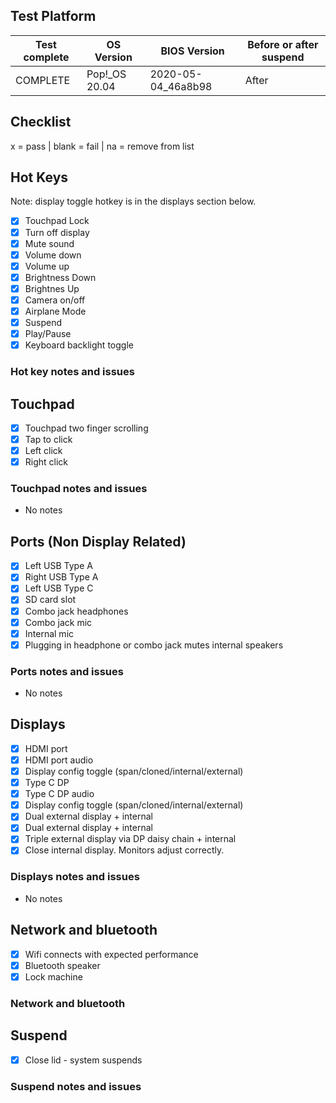 ## Test Platform

| Test complete | OS Version    | BIOS Version       | Before or after suspend |
| ------------- | ------------- | ------------       | ----------------------- |
| COMPLETE      |Pop!\_OS 20.04 | 2020-05-04_46a8b98 | After                 |

## Checklist
x = pass | blank = fail | na = remove from list

## Hot Keys

Note: display toggle hotkey is in the displays section below.

- [x] Touchpad Lock
- [x] Turn off display
- [x] Mute sound
- [x] Volume down
- [x] Volume up
- [x] Brightness Down
- [x] Brightnes Up
- [x] Camera on/off
- [x] Airplane Mode
- [x] Suspend
- [x] Play/Pause
- [x] Keyboard backlight toggle

### Hot key notes and issues

## Touchpad

- [x] Touchpad two finger scrolling 
- [x] Tap to click
- [x] Left click
- [x] Right click

### Touchpad notes and issues

- No notes

## Ports (Non Display Related)

- [x] Left USB Type A
- [x] Right USB Type A
- [x] Left USB Type C
- [x] SD card slot
- [x] Combo jack headphones
- [x] Combo jack mic
- [x] Internal mic
- [x] Plugging in headphone or combo jack mutes internal speakers

### Ports notes and issues

- No notes

## Displays

- [x] HDMI port
- [x] HDMI port audio
- [x] Display config toggle (span/cloned/internal/external)
- [x] Type C DP
- [x] Type C DP audio
- [x] Display config toggle (span/cloned/internal/external)
- [x] Dual external display + internal
- [x] Dual external display + internal
- [x] Triple external display via DP daisy chain + internal
- [x] Close internal display. Monitors adjust correctly.

### Displays notes and issues

- No notes

## Network and bluetooth

- [x] Wifi connects with expected performance
- [x] Bluetooth speaker
- [x] Lock machine

### Network and bluetooth

## Suspend

- [x] Close lid - system suspends

### Suspend notes and issues

